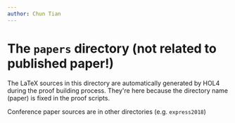 ```yaml
---
author: Chun Tian
---
```


# The `papers` directory (not related to published paper!)

The LaTeX sources in this directory are automatically generated by HOL4 during the proof building process. They're here because the directory name (paper) is fixed in the proof scripts.

Conference paper sources are in other directories (e.g. `express2018`)

